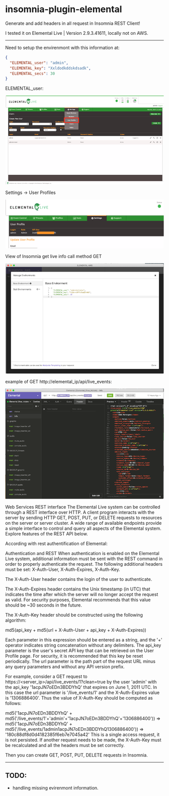 # insomnia-plugin-elemental
Generate and add headers in all request in Insomnia REST Client!

I tested it on Elemental Live | Version 2.9.3.41611, locally not on AWS.

----

Need to setup the envirenmont with this information at:
```json
{
  "ELEMENTAL_user": "admin",
  "ELEMENTAL_key": "Xxldodkddskdsadk",
  "ELEMENTAL_secs": 30
}
```

ELEMENTAL_user:

![find user and api key](/images/ELEMENTAL_key_01.png)

Settings -> User Profiles 

![find user and api key](/images/ELEMENTAL_key_02.png)

View of Insomnia get live info call method GET

![insomnia envirenmont ](/images/INSOMNIA_envirenmont.png)

example of GET http://elemental_ip/api/live_events:

![insomnia rest calls](/images/INSOMNIA_info.png)

Web Services REST interface
The Elemental Live system can be controlled through a REST interface over HTTP. A client program interacts with the server by sending HTTP GET, POST, PUT, or DELETE requests to resources on the server or server cluster. A wide range of available endpoints provide a simple interface to control and query all aspects of the Elemental system. Explore features of the REST API below.

According with rest authentification of Elemental:

Authentication and REST
When authentication is enabled on the Elemental Live system, additional information must be sent with the REST command in order to properly authenticate the request. The following additional headers must be set: X-Auth-User, X-Auth-Expires, X-Auth-Key.

The X-Auth-User header contains the login of the user to authenticate.

The X-Auth-Expires header contains the Unix timestamp (in UTC) that indicates the time after which the server will no longer accept the request as valid. For security purposes, Elemental recommends that this value should be ~30 seconds in the future.

The X-Auth-Key header should be constructed using the following algorithm:

md5(api_key + md5(url + X-Auth-User + api_key + X-Auth-Expires))

Each parameter in this expression should be entered as a string, and the '+' operator indicates string concatenation without any delimiters. The api_key parameter is the user's secret API key that can be retrieved on the User Profile page. For security, it is recommended that this key be reset periodically. The url parameter is the path part of the request URL minus any query parameters and without any API version prefix.

For example, consider a GET request to https://<server_ip>/api/live_events/1?clean=true by the user 'admin' with the api_key '1acpJN7oEDn3BDDYhQ' that expires on June 1, 2011 UTC. In this case the url parameter is '/live_events/1' and the X-Auth-Expires value is '1306886400'. Thus the value of X-Auth-Key should be computed as follows:

md5('1acpJN7oEDn3BDDYhQ' + md5('/live_events/1'+'admin'+'1acpJN7oEDn3BDDYhQ'+'1306886400'))
=> md5('1acpJN7oEDn3BDDYhQ' + md5('/live_events/1admin1acpJN7oEDn3BDDYhQ1306886400'))
=> '180c88df8d0d4182385f6eb7e7045a42'
This is a single access request, it is not persisted. If another request needs to be made, the X-Auth-Key must be recalculated and all the headers must be set correctly.


Then you can create GET, POST, PUT, DELETE requests in Insomnia.


----

## TODO:

* handling missing evirenmont information.

